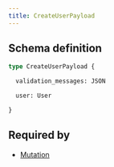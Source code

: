 ```yaml
---
title: CreateUserPayload
---
```




## Schema definition
```graphql
type CreateUserPayload {

  validation_messages: JSON 

  user: User 

}
```

## Required by
* [Mutation](graphql/schema/mutation.md)

